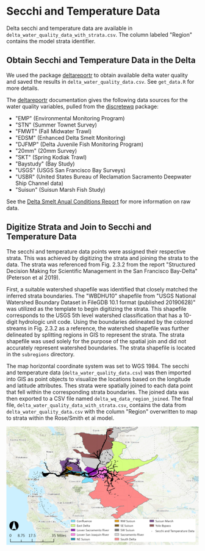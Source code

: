 # Secchi and Temperature Data

Delta secchi and temperature data are available in `delta_water_quality_data_with_strata.csv`. The column labeled "Region" contains the model strata identifier.

## Obtain Secchi and Temperature Data in the Delta

We used the package [deltareportr](https://github.com/sbashevkin/deltareportr) to obtain available delta water quality and saved the results in  `delta_water_quality_data.csv`. See `get_data.R` for more details.

The [deltareportr](https://github.com/sbashevkin/deltareportr) documentation gives the following data sources for the water quality variables, pulled from the [discretewq](https://github.com/sbashevkin/discretewq/) package:
* "EMP" (Environmental Monitoring Program)
* "STN" (Summer Townet Survey)
* "FMWT" (Fall Midwater Trawl)
* "EDSM" (Enhanced Delta Smelt Monitoring)
* "DJFMP" (Delta Juvenile Fish Monitoring Program)
* "20mm" (20mm Survey)
* "SKT" (Spring Kodiak Trawl)
* "Baystudy" (Bay Study)
* "USGS" (USGS San Francisco Bay Surveys)
* "USBR" (United States Bureau of Reclamation Sacramento Deepwater Ship Channel data)
* "Suisun" (Suisun Marsh Fish Study)

See the [Delta Smelt Anual Conditions Report](https://sbashevkin.github.io/deltareportr/Delta_Smelt_conditions_report_2019.html#recent-publications) for more information on raw data.

## Digitize Strata and Join to Secchi and Temperature Data
The secchi and temperature data points were assigned their respective strata. This was achieved by digitizing the strata and joining the strata to the data. The strata was referenced from Fig. 2.3.2 from the report "Structured Decision Making for Scientific Management in the San Francisco Bay-Delta" (Peterson et al 2019).

First, a suitable watershed shapefile was identified that closely matched the inferred strata boundaries. The "WBDHU10" shapefile from "USGS National Watershed Boundary Dataset in FileGDB 10.1 format (published 20190628)" was utilized as the template to begin digitizing the strata. This shapefile corresponds to the USGS 5th level watershed classification that has a 10-digit hydrologic unit code. Using the boundaries delineated by the colored streams in Fig. 2.3.2 as a reference, the watershed shapefile was further delineated by splitting regions in GIS to represent the strata. The strata shapefile was used solely for the purpose of the spatial join and did not accurately represent watershed boundaries. The strata shapefile is located in the `subregions` directory.

The map horizontal coordinate system was set to WGS 1984. The secchi and temperature data (`delta_water_quality_data.csv`) was then imported into GIS as point objects to visualize the locations based on the longitude and latitude attributes. Thes strata were spatially joined to each data point that fell within the corresponding strata boundaries. The joined data was then exported to a CSV file named `delta_wq_data_region_joined`. The final file, `delta_water_quality_data_with_strata.csv`, contains the data from `delta_water_quality_data.csv` with the column "Region" overwritten to map to strata within the Rose/Smith et al model.

![](media/digitized_strata_regions.png)

